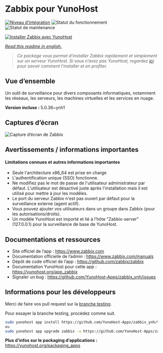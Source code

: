 <!--
N.B.: This README was automatically generated by https://github.com/YunoHost/apps/tree/master/tools/README-generator
It shall NOT be edited by hand.
-->

# Zabbix pour YunoHost

[![Niveau d’intégration](https://dash.yunohost.org/integration/zabbix.svg)](https://dash.yunohost.org/appci/app/zabbix) ![Statut du fonctionnement](https://ci-apps.yunohost.org/ci/badges/zabbix.status.svg) ![Statut de maintenance](https://ci-apps.yunohost.org/ci/badges/zabbix.maintain.svg)

[![Installer Zabbix avec YunoHost](https://install-app.yunohost.org/install-with-yunohost.svg)](https://install-app.yunohost.org/?app=zabbix)

*[Read this readme in english.](./README.md)*

> *Ce package vous permet d’installer Zabbix rapidement et simplement sur un serveur YunoHost.
Si vous n’avez pas YunoHost, regardez [ici](https://yunohost.org/#/install) pour savoir comment l’installer et en profiter.*

## Vue d’ensemble

Un outil de surveillance pour divers composants informatiques, notamment les réseaux, les serveurs, les machines virtuelles et les services en nuage.


**Version incluse :** 5.0.36~ynh1

## Captures d’écran

![Capture d’écran de Zabbix](./doc/screenshots/screenshot1.png)

## Avertissements / informations importantes

#### Limitations connues et autres informations importantes

* Seule l'architecture x86_64 est prise en charge
* L'authentification unique (SSO) fonctionne.
* Ne modifiez pas le mot de passe de l'utilisateur administrateur par défaut. L'utilisateur est désactivé juste après l'installation mais il est utilisé pour mettre à jour les modèles.
* Le port du serveur Zabbix n'est pas ouvert par défaut pour la surveillance externe (agent actif).
* Vous pouvez ajouter vos utilisateurs dans un groupe dans Zabbix (pour les autorisations/droits).
* Un modèle YunoHost est importé et lié à l'hôte "Zabbix-server" (127.0.0.1) pour la surveillance de base de YunoHost.
## Documentations et ressources

* Site officiel de l’app : <https://www.zabbix.com>
* Documentation officielle de l’admin : <https://www.zabbix.com/manuals>
* Dépôt de code officiel de l’app : <https://github.com/zabbix/zabbix>
* Documentation YunoHost pour cette app : <https://yunohost.org/app_zabbix>
* Signaler un bug : <https://github.com/YunoHost-Apps/zabbix_ynh/issues>

## Informations pour les développeurs

Merci de faire vos pull request sur la [branche testing](https://github.com/YunoHost-Apps/zabbix_ynh/tree/testing).

Pour essayer la branche testing, procédez comme suit.

``` bash
sudo yunohost app install https://github.com/YunoHost-Apps/zabbix_ynh/tree/testing --debug
ou
sudo yunohost app upgrade zabbix -u https://github.com/YunoHost-Apps/zabbix_ynh/tree/testing --debug
```

**Plus d’infos sur le packaging d’applications :** <https://yunohost.org/packaging_apps>
